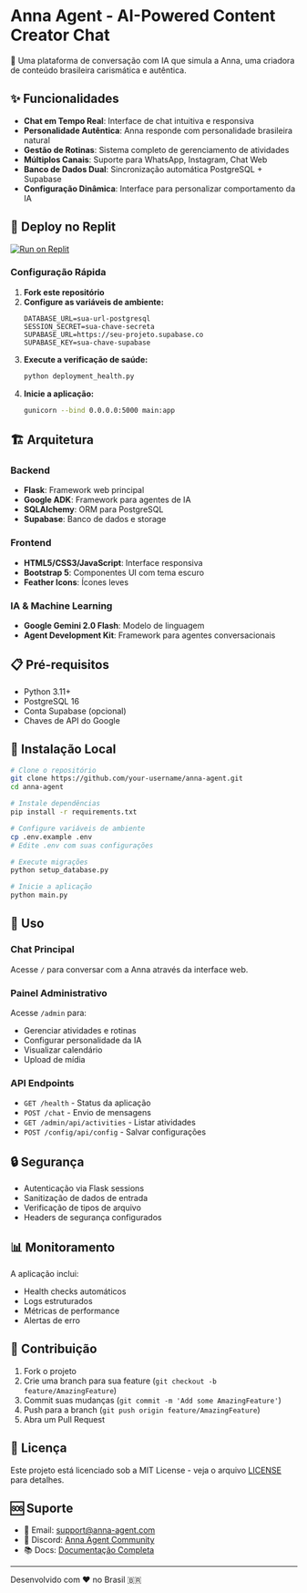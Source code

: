 # Anna Agent - AI-Powered Content Creator Chat

🤖 Uma plataforma de conversação com IA que simula a Anna, uma criadora de conteúdo brasileira carismática e autêntica.

## ✨ Funcionalidades

- **Chat em Tempo Real**: Interface de chat intuitiva e responsiva
- **Personalidade Autêntica**: Anna responde com personalidade brasileira natural
- **Gestão de Rotinas**: Sistema completo de gerenciamento de atividades
- **Múltiplos Canais**: Suporte para WhatsApp, Instagram, Chat Web
- **Banco de Dados Dual**: Sincronização automática PostgreSQL + Supabase
- **Configuração Dinâmica**: Interface para personalizar comportamento da IA

## 🚀 Deploy no Replit

[![Run on Replit](https://replit.com/badge/github/your-username/anna-agent)](https://replit.com/@your-username/anna-agent)

### Configuração Rápida

1. **Fork este repositório**
2. **Configure as variáveis de ambiente:**
   ```
   DATABASE_URL=sua-url-postgresql
   SESSION_SECRET=sua-chave-secreta
   SUPABASE_URL=https://seu-projeto.supabase.co
   SUPABASE_KEY=sua-chave-supabase
   ```
3. **Execute a verificação de saúde:**
   ```bash
   python deployment_health.py
   ```
4. **Inicie a aplicação:**
   ```bash
   gunicorn --bind 0.0.0.0:5000 main:app
   ```

## 🏗️ Arquitetura

### Backend
- **Flask**: Framework web principal
- **Google ADK**: Framework para agentes de IA
- **SQLAlchemy**: ORM para PostgreSQL
- **Supabase**: Banco de dados e storage

### Frontend  
- **HTML5/CSS3/JavaScript**: Interface responsiva
- **Bootstrap 5**: Componentes UI com tema escuro
- **Feather Icons**: Ícones leves

### IA & Machine Learning
- **Google Gemini 2.0 Flash**: Modelo de linguagem
- **Agent Development Kit**: Framework para agentes conversacionais

## 📋 Pré-requisitos

- Python 3.11+
- PostgreSQL 16
- Conta Supabase (opcional)
- Chaves de API do Google

## 🔧 Instalação Local

```bash
# Clone o repositório
git clone https://github.com/your-username/anna-agent.git
cd anna-agent

# Instale dependências
pip install -r requirements.txt

# Configure variáveis de ambiente
cp .env.example .env
# Edite .env com suas configurações

# Execute migrações
python setup_database.py

# Inicie a aplicação
python main.py
```

## 🎯 Uso

### Chat Principal
Acesse `/` para conversar com a Anna através da interface web.

### Painel Administrativo  
Acesse `/admin` para:
- Gerenciar atividades e rotinas
- Configurar personalidade da IA
- Visualizar calendário
- Upload de mídia

### API Endpoints
- `GET /health` - Status da aplicação
- `POST /chat` - Envio de mensagens
- `GET /admin/api/activities` - Listar atividades
- `POST /config/api/config` - Salvar configurações

## 🔒 Segurança

- Autenticação via Flask sessions
- Sanitização de dados de entrada
- Verificação de tipos de arquivo
- Headers de segurança configurados

## 📊 Monitoramento

A aplicação inclui:
- Health checks automáticos
- Logs estruturados
- Métricas de performance
- Alertas de erro

## 🤝 Contribuição

1. Fork o projeto
2. Crie uma branch para sua feature (`git checkout -b feature/AmazingFeature`)
3. Commit suas mudanças (`git commit -m 'Add some AmazingFeature'`)
4. Push para a branch (`git push origin feature/AmazingFeature`)
5. Abra um Pull Request

## 📝 Licença

Este projeto está licenciado sob a MIT License - veja o arquivo [LICENSE](LICENSE) para detalhes.

## 🆘 Suporte

- 📧 Email: support@anna-agent.com
- 💬 Discord: [Anna Agent Community](https://discord.gg/anna-agent)
- 📚 Docs: [Documentação Completa](https://docs.anna-agent.com)

---

Desenvolvido com ❤️ no Brasil 🇧🇷
